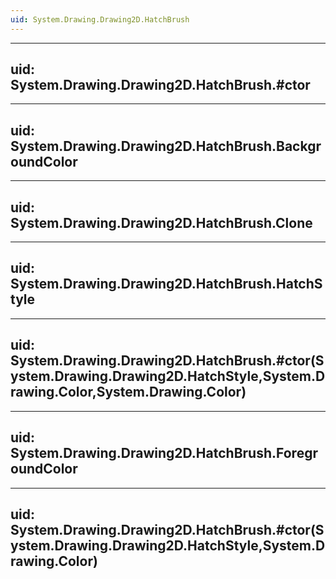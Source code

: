 ```yaml
---
uid: System.Drawing.Drawing2D.HatchBrush
---
```


---
uid: System.Drawing.Drawing2D.HatchBrush.#ctor
---

---
uid: System.Drawing.Drawing2D.HatchBrush.BackgroundColor
---

---
uid: System.Drawing.Drawing2D.HatchBrush.Clone
---

---
uid: System.Drawing.Drawing2D.HatchBrush.HatchStyle
---

---
uid: System.Drawing.Drawing2D.HatchBrush.#ctor(System.Drawing.Drawing2D.HatchStyle,System.Drawing.Color,System.Drawing.Color)
---

---
uid: System.Drawing.Drawing2D.HatchBrush.ForegroundColor
---

---
uid: System.Drawing.Drawing2D.HatchBrush.#ctor(System.Drawing.Drawing2D.HatchStyle,System.Drawing.Color)
---
